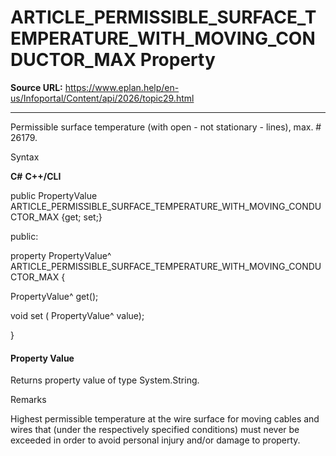 # ARTICLE_PERMISSIBLE_SURFACE_TEMPERATURE_WITH_MOVING_CONDUCTOR_MAX Property

**Source URL:** https://www.eplan.help/en-us/Infoportal/Content/api/2026/topic29.html

---

Permissible surface temperature (with open - not stationary - lines), max. # 26179.

Syntax

**C#**
**C++/CLI**


public PropertyValue ARTICLE_PERMISSIBLE_SURFACE_TEMPERATURE_WITH_MOVING_CONDUCTOR_MAX {get; set;}

public:

property PropertyValue^ ARTICLE_PERMISSIBLE_SURFACE_TEMPERATURE_WITH_MOVING_CONDUCTOR_MAX {

   PropertyValue^ get();

   void set (    PropertyValue^ value);

}


#### Property Value

Returns property value of type System.String.

Remarks

Highest permissible temperature at the wire surface for moving cables and wires that (under the respectively specified conditions) must never be exceeded in order to avoid personal injury and/or damage to property.
